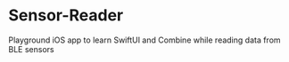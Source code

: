 # Sensor-Reader

Playground iOS app to learn SwiftUI and Combine while reading data from BLE sensors
